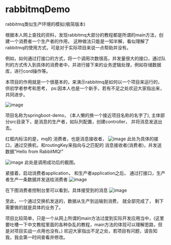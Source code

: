 # rabbitmqDemo
rabbitmq类似生产环境的模拟(极简版本)

根据本人网上查找的资料，发现rabbitmq大部分的教程都是所谓的main方法，创建一个消费者一个生产者的作用， 这种做法只能是一知半解，看似理解了rabbitmq的使用方式，可是对于实际项目来说一点帮助并没有。

例如，如何通过打接口的方式，将一个调用次数很高，并发量很大的接口，通过队列的方式传入到具体的消费者中，并进行接下来的业务逻辑处理，例如存储数据库，进行cord操作等。

本项目的作用就是一个很基本的，来演示rabbitmq是如何以一个项目来运行的，供初学者参考和思考，
ps:因本人也是一个新手，若有不足之处欢迎大家指出来，共同进步。

![image](https://github.com/legendzoe/rabbitmqDemo/assets/66513166/82f9eb6c-50da-457e-96f3-93f3da20a600)

项目名称为springboot-demo， (本人懒的换一个接近项目名称的名字了), 主体部分src目录下，是消息的生产者，如队列配置，创建controller， 并将消息发送出去。

红框内标注的是，mq的 消费者，也是消息接收者，
![image](https://github.com/legendzoe/rabbitmqDemo/assets/66513166/a71f0556-cfe2-4d62-8691-038fb9c03b94)
此处为具体的接口，通过交换机，和routingKey来指向与之匹配的 消息接收者(消费者)，并发送数据"Hello from RabbitMQ!"

![image](https://github.com/legendzoe/rabbitmqDemo/assets/66513166/2657b0f9-78a0-40d2-8a51-65cfca990724)
此处是调用成功后的截图。

紧接着，启动消费者application， 和生产者application之后，
通过打接口，生产者生产一条数据并发送给消费者
![image](https://github.com/legendzoe/rabbitmqDemo/assets/66513166/5a90e6a9-3d5b-4c7a-af55-b843ae21a6de)


在下图消费者控制台里可以看到，具体接受到的消息
![image](https://github.com/legendzoe/rabbitmqDemo/assets/66513166/bf0fe325-bdfe-4910-ba3e-c48678d960ec)

至此，一个通过交换机发送的，数据从生产到运输到消费， 就全部完成了， 
剩下需要做的就是具体的业务了。

项目比较简单，只是一个从网上所谓的main方法过度到实际开发应用当中，(这里要吐槽一下中文教程里面的各种杂乱的教程，main方法的体现可以理解思路，但是对项目实战一点用也没有。)
欢迎大家指出不足之处，若项目有问题，请告知我，我会第一时间查看并修改。
